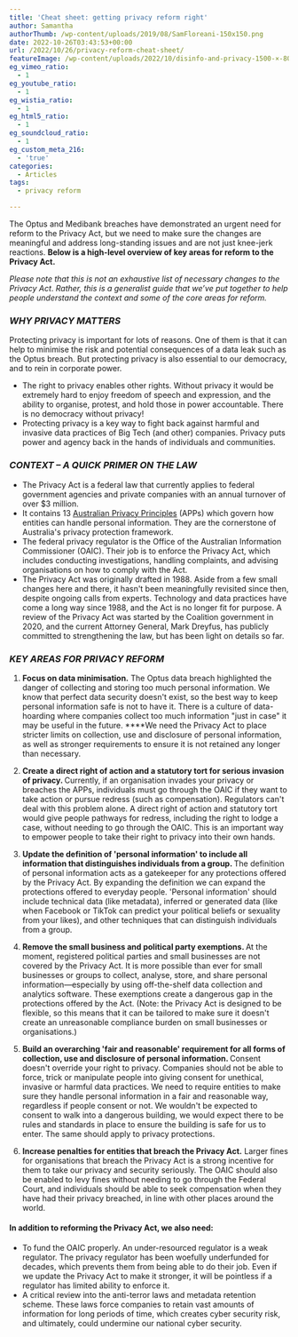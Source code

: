 ```yaml
---
title: 'Cheat sheet: getting privacy reform right'
author: Samantha
authorThumb: /wp-content/uploads/2019/08/SamFloreani-150x150.png
date: 2022-10-26T03:43:53+00:00
url: /2022/10/26/privacy-reform-cheat-sheet/
featureImage: /wp-content/uploads/2022/10/disinfo-and-privacy-1500-×-800-px-4.png
eg_vimeo_ratio:
  - 1
eg_youtube_ratio:
  - 1
eg_wistia_ratio:
  - 1
eg_html5_ratio:
  - 1
eg_soundcloud_ratio:
  - 1
eg_custom_meta_216:
  - 'true'
categories:
  - Articles
tags:
  - privacy reform

---
```

The Optus and Medibank breaches have demonstrated an urgent need for reform to the Privacy Act, but we need to make sure the changes are meaningful and address long-standing issues and are not just knee-jerk reactions. **Below is a high-level overview of key areas for reform to the Privacy Act.**

_Please note that this is not an exhaustive list of necessary changes to the Privacy Act_. _Rather, this is a generalist guide that we&#8217;ve put together to help people understand the context and some of the core areas for reform._

### **_WHY PRIVACY MATTERS_**

Protecting privacy is important for lots of reasons. One of them is that it can help to minimise the risk and potential consequences of a data leak such as the Optus breach. But protecting privacy is also essential to our democracy, and to rein in corporate power.

  * The right to privacy enables other rights. Without privacy it would be extremely hard to enjoy freedom of speech and expression, and the ability to organise, protest, and hold those in power accountable. There is no democracy without privacy!
  * Protecting privacy is a key way to fight back against harmful and invasive data practices of Big Tech (and other) companies. Privacy puts power and agency back in the hands of individuals and communities.

### **_CONTEXT &#8211; A QUICK PRIMER ON THE LAW_**

  * The Privacy Act is a federal law that currently applies to federal government agencies and private companies with an annual turnover of over $3 million.
  * It contains 13 [Australian Privacy Principles][1] (APPs) which govern how entities can handle personal information. They are the cornerstone of Australia's privacy protection framework.
  * The federal privacy regulator is the Office of the Australian Information Commissioner (OAIC). Their job is to enforce the Privacy Act, which includes conducting investigations, handling complaints, and advising organisations on how to comply with the Act.
  * The Privacy Act was originally drafted in 1988. Aside from a few small changes here and there, it hasn't been meaningfully revisited since then, despite ongoing calls from experts. Technology and data practices have come a long way since 1988, and the Act is no longer fit for purpose. A review of the Privacy Act was started by the Coalition government in 2020, and the current Attorney General, Mark Dreyfus, has publicly committed to strengthening the law, but has been light on details so far.

### **_KEY AREAS FOR PRIVACY REFORM_**

  1. **Focus on data minimisation.** The Optus data breach highlighted the danger of collecting and storing too much personal information. We know that perfect data security doesn't exist, so the best way to keep personal information safe is not to have it. There is a culture of data-hoarding where companies collect too much information "just in case" it may be useful in the future. ****We need the Privacy Act to place stricter limits on collection, use and disclosure of personal information, as well as stronger requirements to ensure it is not retained any longer than necessary.

<ol start="2">
  <li>
    <strong>Create a direct right of action and a statutory tort for serious invasion of privacy. </strong>Currently, if an organisation invades your privacy or breaches the APPs, individuals must go through the OAIC if they want to take action or pursue redress (such as compensation). Regulators can't deal with this problem alone. A direct right of action and statutory tort would give people pathways for redress, including the right to lodge a case, without needing to go through the OAIC. This is an important way to empower people to take their right to privacy into their own hands.
  </li>
</ol>

<ol start="3">
  <li>
    <strong>Update the definition of 'personal information' to include all information that distinguishes individuals from a group. </strong>The definition of personal information acts as a gatekeeper for any protections offered by the Privacy Act. By expanding the definition we can expand the protections offered to everyday people. 'Personal information' should include technical data (like metadata), inferred or generated data (like when Facebook or TikTok can predict your political beliefs or sexuality from your likes), and other techniques that can distinguish individuals from a group.
  </li>
</ol>

<ol start="4">
  <li>
    <strong>Remove the small business and political party exemptions. </strong>At the moment, registered political parties and small businesses are not covered by the Privacy Act. It is more possible than ever for small businesses or groups to collect, analyse, store, and share personal information—especially by using off-the-shelf data collection and analytics software. These exemptions create a dangerous gap in the protections offered by the Act. (Note: the Privacy Act is designed to be flexible, so this means that it can be tailored to make sure it doesn't create an unreasonable compliance burden on small businesses or organisations.)
  </li>
</ol>

<ol start="5">
  <li>
    <strong>Build an overarching 'fair and reasonable' requirement for all forms of collection, use and disclosure of personal information. </strong>Consent doesn't override your right to privacy. Companies should not be able to force, trick or manipulate people into giving consent for unethical, invasive or harmful data practices. We need to require entities to make sure they handle personal information in a fair and reasonable way, regardless if people consent or not. We wouldn't be expected to consent to walk into a dangerous building, we would expect there to be rules and standards in place to ensure the building is safe for us to enter. The same should apply to privacy protections.
  </li>
</ol>

<ol start="6">
  <li>
    <strong>Increase penalties for entities that breach the Privacy Act.</strong> Larger fines for organisations that breach the Privacy Act is a strong incentive for them to take our privacy and security seriously. The OAIC should also be enabled to levy fines without needing to go through the Federal Court, and individuals should be able to seek compensation when they have had their privacy breached, in line with other places around the world.
  </li>
</ol>



#### **In addition to reforming the Privacy Act, we also need:**

  * To fund the OAIC properly. An under-resourced regulator is a weak regulator. The privacy regulator has been woefully underfunded for decades, which prevents them from being able to do their job. Even if we update the Privacy Act to make it stronger, it will be pointless if a regulator has limited ability to enforce it.
  * A critical review into the anti-terror laws and metadata retention scheme. These laws force companies to retain vast amounts of information for long periods of time, which creates cyber security risk, and ultimately, could undermine our national cyber security.

 [1]: https://www.oaic.gov.au/privacy/australian-privacy-principles
